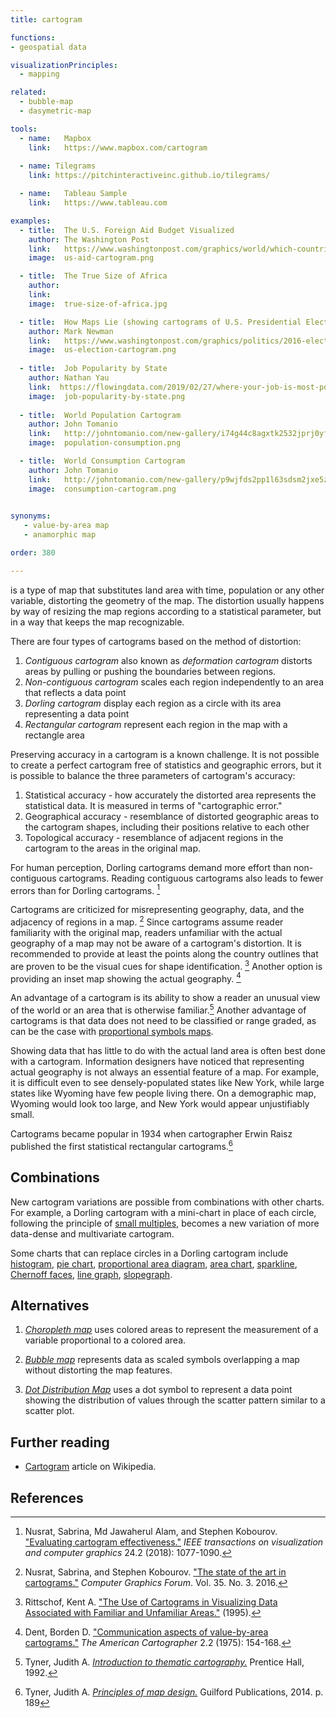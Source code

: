 ```yaml
---
title: cartogram

functions:
- geospatial data

visualizationPrinciples:
  - mapping

related:
  - bubble-map
  - dasymetric-map

tools:
  - name:   Mapbox
    link:   https://www.mapbox.com/cartogram
    
  - name: Tilegrams
    link: https://pitchinteractiveinc.github.io/tilegrams/

  - name:   Tableau Sample
    link:   https://www.tableau.com

examples:
  - title:  The U.S. Foreign Aid Budget Visualized
    author: The Washington Post
    link:   https://www.washingtonpost.com/graphics/world/which-countries-get-the-most-foreign-aid/
    image:  us-aid-cartogram.png

  - title:  The True Size of Africa
    author: 
    link:  
    image:  true-size-of-africa.jpg

  - title:  How Maps Lie (showing cartograms of U.S. Presidential Election 2016)
    author: Mark Newman
    link:   https://www.washingtonpost.com/graphics/politics/2016-election/how-election-maps-lie/
    image:  us-election-cartogram.png
 
  - title:  Job Popularity by State
    author: Nathan Yau
    link:  https://flowingdata.com/2019/02/27/where-your-job-is-most-popular/
    image:  job-popularity-by-state.png
 
  - title:  World Population Cartogram
    author: John Tomanio
    link:   http://johntomanio.com/new-gallery/i74g44c8agxtk2532jprj0yf7fj7gc
    image:  population-consumption.png

  - title:  World Consumption Cartogram
    author: John Tomanio
    link:   http://johntomanio.com/new-gallery/p9wjfds2pp1l63sdsm2jxe5zjikteg
    image:  consumption-cartogram.png
    

synonyms:
   - value-by-area map
   - anamorphic map

order: 380

---
```


is a type of map that substitutes land area with time, population or any other variable, distorting the geometry of the map. The distortion usually happens by way of resizing the map regions according to a statistical parameter, but in a way that keeps the map recognizable.

<!--more-->
There are four types of cartograms based on the method of distortion: 
1. *Contiguous cartogram* also known as *deformation cartogram*  distorts areas by pulling or pushing the boundaries between regions. 
2. *Non-contiguous cartogram*  scales each region independently to an area that reflects a data point
3. *Dorling cartogram* display each region as a circle with its area representing a data point
4. *Rectangular cartogram* represent each region in the map with a rectangle area 

Preserving accuracy in a cartogram is a known challenge. It is not possible to create a perfect cartogram free of statistics and geographic errors, but it is possible to balance the three parameters of cartogram's accuracy:

1. Statistical accuracy - how accurately the distorted area represents the statistical data. It is measured in terms of "cartographic error."
2. Geographical accuracy - resemblance of distorted geographic areas to the cartogram shapes, including their positions relative to each other
3. Topological accuracy - resemblance of adjacent regions in the cartogram to the areas in the original map.

For human perception, Dorling cartograms demand more effort than non-contiguous cartograms. Reading contiguous cartograms also leads to fewer errors than for Dorling cartograms. [^nusrat]

Cartograms are criticized for misrepresenting geography, data, and the adjacency of regions in a map. [^nusr] Since cartograms assume reader familiarity with the original map, readers unfamiliar with the actual geography of a map may not be aware of a cartogram's distortion.   It is recommended to provide at least the points along the country outlines that are proven to be the visual cues for shape identification. [^rittschof] Another option is providing an inset map showing the actual geography. [^dent]

An advantage of a cartogram is its ability to show a reader an unusual view of the world or an area that is otherwise familiar.[^tyner3]
Another advantage of cartograms is that data does not need to be classified or range graded, as can be the case with [proportional symbols maps](/bubble-map).
 
Showing data that has little to do with the actual land area is often best done with a cartogram. Information designers have noticed that representing actual geography is not always an essential feature of a map. For example, it is difficult even to see densely-populated states like New York, while large states like Wyoming have few people living there. On a demographic map, Wyoming would look too large, and New York would appear unjustifiably small.

Cartograms became popular in 1934 when cartographer Erwin Raisz published the first statistical rectangular cartograms.[^tyner]

## Combinations
New cartogram variations are possible from combinations with other charts. For example, a Dorling cartogram with a mini-chart in place of each circle, following the principle of [small multiples](/small-multiples), becomes a new variation of more data-dense and multivariate cartogram. 

Some charts that can replace circles in a Dorling cartogram include [histogram](/histogram), [pie chart](/pie-chart), [proportional area diagram](/proportional-area-diagram), [area chart](/area-chart), [sparkline](sparkline), [Chernoff faces](/chernoff-faces), [line graph](/line-graph), [slopegraph](/slopegraph).

## Alternatives
1. [*Choropleth map*](/choropleth-map) uses colored areas to represent the measurement of a variable proportional to a colored area.

2. [*Bubble map*](/bubble-map) represents data as scaled symbols overlapping a map without distorting the map features.

3. [*Dot Distribution Map*](/dot-distribution-map) uses a dot symbol to represent a data point showing the distribution of values through the scatter pattern similar to a scatter plot.


## Further reading
- [Cartogram](https://en.wikipedia.org/wiki/Cartogram) article on Wikipedia.

## References
[^nusrat]: Nusrat, Sabrina, Md Jawaherul Alam, and Stephen Kobourov. ["Evaluating cartogram effectiveness."](https://arxiv.org/pdf/1504.02218.pdf) *IEEE transactions on visualization and computer graphics* 24.2 (2018): 1077-1090.
[^nusr]: Nusrat, Sabrina, and Stephen Kobourov. ["The state of the art in cartograms."](https://www2.cs.arizona.edu/~kobourov/star.pdf) *Computer Graphics Forum*. Vol. 35. No. 3. 2016.
[^tyner3]: Tyner, Judith A. [*Introduction to thematic cartography.*](https://www.amazon.com/Introduction-Thematic-Cartography-Judith-Tyner/dp/0134891058) Prentice Hall, 1992.
[^tyner]: Tyner, Judith A. [*Principles of map design.*](https://books.google.com/books?id=385ti0DxibcC) Guilford Publications, 2014. p. 189 
[^rittschof]: Rittschof, Kent A. ["The Use of Cartograms in Visualizing Data Associated with Familiar and Unfamiliar Areas."](https://archive.org/details/ERIC_ED384624/page/n3) (1995).
[^dent]: Dent, Borden D. ["Communication aspects of value-by-area cartograms."](https://www.tandfonline.com/doi/abs/10.1559/152304075784313278) *The American Cartographer* 2.2 (1975): 154-168.

